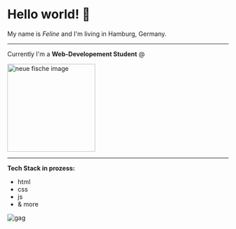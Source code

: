 # Hello world! 👋

My name is _Feline_ and I'm living in Hamburg, Germany.

<hr>

Currently I'm a **Web-Developement Student** @ 

<img src="https://wordpress.startsteps.org/wp-content/uploads/2022/02/neuefische@2x.png" alt="neue fische image" width="200"/>

<hr>

**Tech Stack in prozess:**
- html
- css
- js
- & more

![gag](https://readme-jokes.vercel.app/api)
